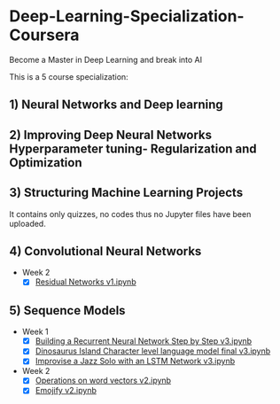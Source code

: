 # Deep-Learning-Specialization-Coursera
Become a Master in Deep Learning and break into AI

This is a 5 course specialization:
## 1) Neural Networks and Deep learning

## 2) Improving Deep Neural Networks Hyperparameter tuning- Regularization and Optimization

## 3) Structuring Machine Learning Projects
It contains only quizzes, no codes thus no Jupyter files have been uploaded.

## 4) Convolutional Neural Networks
* Week 2
  * [x] [Residual Networks v1.ipynb](https://github.com/AKASH2907/Deep-Learning-Specialization-Coursera/blob/master/Convolutional%20Neural%20Networks/Week%202/Residual%20Networks%20v1.ipynb)
  
## 5) Sequence Models
* Week 1
  * [x] [Building a Recurrent Neural Network Step by Step v3.ipynb](https://github.com/AKASH2907/Deep-Learning-Specialization-Coursera/blob/master/Sequence%20Models/Week%201/Building%20a%20Recurrent%20Neural%20Network%20Step%20by%20Step%20v3.ipynb)
  * [x] [Dinosaurus Island Character level language model final v3.ipynb](https://github.com/AKASH2907/Deep-Learning-Specialization-Coursera/blob/master/Sequence%20Models/Week%201/Dinosaurus%20Island%20%20Character%20level%20language%20model%20final%20v3.ipynb)
  * [x] [Improvise a Jazz Solo with an LSTM Network v3.ipynb](https://github.com/AKASH2907/Deep-Learning-Specialization-Coursera/blob/master/Sequence%20Models/Week%201/Improvise%20a%20Jazz%20Solo%20with%20an%20LSTM%20Network%20v3.ipynb)
  
* Week 2
  * [x] [Operations on word vectors v2.ipynb](https://github.com/AKASH2907/Deep-Learning-Specialization-Coursera/blob/master/Sequence%20Models/Week%202/Operations%20on%20word%20vectors%20v2.ipynb)
  * [x] [Emojify v2.ipynb](https://github.com/AKASH2907/Deep-Learning-Specialization-Coursera/blob/master/Sequence%20Models/Week%202/Emojify%20v2.ipynb)
